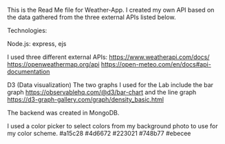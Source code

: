 This is the Read Me file for Weather-App.
I created my own API based on the data gathered from the three external APIs listed below.


Technologies:

Node.js: express, ejs

I used three different external APIs:
https://www.weatherapi.com/docs/
https://openweathermap.org/api
https://open-meteo.com/en/docs#api-documentation

D3 (Data visualization)
The two graphs I used for the Lab include the bar graph https://observablehq.com/@d3/bar-chart
and the line graph https://d3-graph-gallery.com/graph/density_basic.html

The backend was created in MongoDB.

I used a color picker to select colors from my background photo to use for my color scheme.
#a15c28
#4d6672
#223021
#748b77
#ebecee